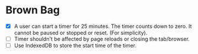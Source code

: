 # Brown Bag

- [x] A user can start a timer for 25 minutes. The timer counts down to zero. It cannot be paused or stopped or reset. (For simplicity).
- [ ] Timer shouldn't be affected by page reloads or closing the tab/browser.
- [ ] Use IndexedDB to store the start time of the timer.
